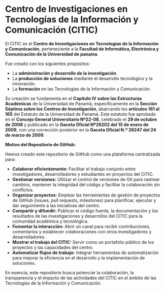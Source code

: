 # Centro de Investigaciones en Tecnologías de la Información y Comunicación (CITIC)

El CITIC es el **Centro de Investigaciones en Tecnologías de la Información y Comunicación**, perteneciente a la **Facultad de Informática, Electrónica y Comunicación de la Universidad de panama**.

Fue creado con los siguientes propósitos:

* La **administración y desarrollo de la investigación**.
* La **producción de soluciones** mediante el desarrollo tecnológico y la innovación.
* La **formación** en las Tecnologías de la Información y Comunicación.

Su creación se fundamenta en el **Capítulo IV sobre las Estructuras Académicas** de la Universidad de Panamá, específicamente en la **Sección Séptima sobre los Centros de Investigación**, abarcando los **artículos 161 al 165** del Estatuto de la Universidad de Panamá. Este estatuto fue aprobado en el **Concejo General Universitario Nº22-08**, celebrado el **29 de octubre de 2008** y publicado en la **Gaceta Oficial Nº26202 del 15 de enero de 2009**, con una corrección posterior en la **Gaceta Oficial N.º 26247 del 24 de marzo de 2009**.

**Motivo del Repositorio de GitHub:**

Hemos creado este repositorio de GitHub como una plataforma centralizada para:

* **Colaborar eficientemente:** Facilitar el trabajo conjunto entre investigadores, desarrolladores y estudiantes en proyectos del CITIC.
* **Gestionar versiones:** Utilizar el control de versiones de Git para rastrear cambios, mantener la integridad del código y facilitar la colaboración sin conflictos.
* **Organizar proyectos:** Emplear las herramientas de gestión de proyectos de GitHub (issues, pull requests, milestones) para planificar, ejecutar y dar seguimiento a las iniciativas del centro.
* **Compartir y difundir:** Publicar el código fuente, la documentación y los resultados de las investigaciones y desarrollos del CITIC para la comunidad académica y tecnológica.
* **Fomentar la interacción:** Abrir un canal para recibir contribuciones, comentarios y establecer colaboraciones con otros investigadores y desarrolladores.
* **Mostrar el trabajo del CITIC:** Servir como un portafolio público de los proyectos y las capacidades del centro.
* **Automatizar flujos de trabajo:** Integrar herramientas de automatización para mejorar la eficiencia en el desarrollo y la implementación de soluciones.

En esencia, este repositorio busca potenciar la colaboración, la transparencia y el impacto de las actividades del CITIC en el ámbito de las Tecnologías de la Información y Comunicación.

